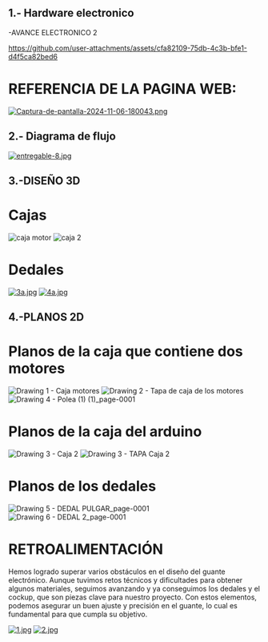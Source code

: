 ## 1.-  Hardware electronico

-AVANCE ELECTRONICO 2

https://github.com/user-attachments/assets/cfa82109-75db-4c3b-bfe1-d4f5ca82bed6

# REFERENCIA DE LA PAGINA WEB:

[![Captura-de-pantalla-2024-11-06-180043.png](https://i.postimg.cc/L4YgX8N2/Captura-de-pantalla-2024-11-06-180043.png)](https://postimg.cc/c6WLkZpb)

## 2.- Diagrama de flujo
[![entregable-8.jpg](https://i.postimg.cc/W31hZdC6/entregable-8.jpg)](https://postimg.cc/4KjfkxJm)


## 3.-DISEÑO 3D

# Cajas
![caja motor](https://github.com/user-attachments/assets/61ae8b32-2af4-4dcc-8e48-f2013caa604b)
![caja 2](https://github.com/user-attachments/assets/40c31c51-4f1f-44d2-8156-e2ad9d51c924)

# Dedales

[![3a.jpg](https://i.postimg.cc/6p1vhLVb/3a.jpg)](https://postimg.cc/hXTvDm5V)
[![4a.jpg](https://i.postimg.cc/TPLWNLCd/4a.jpg)](https://postimg.cc/SX4sJKB3)

## 4.-PLANOS 2D
# Planos de la caja que contiene dos motores
![Drawing 1 - Caja motores](https://github.com/user-attachments/assets/06852b28-b501-4867-bab0-580cce2ac076)
![Drawing 2 - Tapa de caja de los motores](https://github.com/user-attachments/assets/d69f510f-2c75-4a2e-a569-f87f62ed6960)
![Drawing 4 - Polea (1) (1)_page-0001](https://github.com/user-attachments/assets/348d9fbb-550b-4ba1-b63f-c5e3e62a9a62)

# Planos de la caja del arduino
![Drawing 3 - Caja 2](https://github.com/user-attachments/assets/a6d4ef24-b249-4fdc-84b9-c6c05c52b1c9)
![Drawing 3 - TAPA Caja 2](https://github.com/user-attachments/assets/c90ceba4-6dd0-414e-b60a-dfe0cc7182fe)

# Planos de los dedales
![Drawing 5 - DEDAL PULGAR_page-0001](https://github.com/user-attachments/assets/3d4bedd1-931a-4867-a08f-bf892c53826f)
![Drawing 6 - DEDAL 2_page-0001](https://github.com/user-attachments/assets/e872cfd1-a400-422b-bbea-b4b33739156c)


# RETROALIMENTACIÓN
Hemos logrado superar varios obstáculos en el diseño del guante electrónico. Aunque tuvimos retos técnicos y dificultades para obtener algunos materiales, seguimos avanzando y ya conseguimos los dedales y el cockup, que son piezas clave para nuestro proyecto. Con estos elementos, podemos asegurar un buen ajuste y precisión en el guante, lo cual es fundamental para que cumpla su objetivo.

[![1.jpg](https://i.postimg.cc/XvRnjp3Y/1.jpg)](https://postimg.cc/DWP95f89)
[![2.jpg](https://i.postimg.cc/508b6bNq/2.jpg)](https://postimg.cc/XGNTPM5p)
